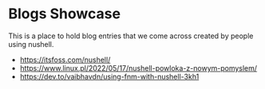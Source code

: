 # Blogs Showcase

This is a place to hold blog entries that we come across created by people using nushell.

- https://itsfoss.com/nushell/
- https://www.linux.pl/2022/05/17/nushell-powloka-z-nowym-pomyslem/
- https://dev.to/vaibhavdn/using-fnm-with-nushell-3kh1
